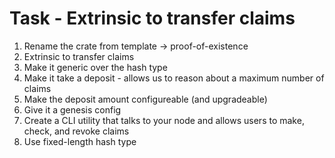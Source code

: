 # Task - Extrinsic to transfer claims

1. Rename the crate from template -> proof-of-existence
2. Extrinsic to transfer claims
3. Make it generic over the hash type
4. Make it take a deposit - allows us to reason about a maximum number of claims
5. Make the deposit amount configureable (and upgradeable)
6. Give it a genesis config
7. Create a CLI utility that talks to your node and allows users to make, check, and revoke claims
8. Use fixed-length hash type